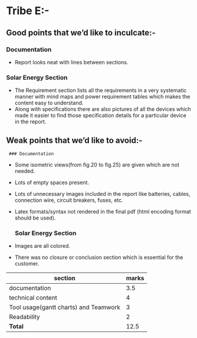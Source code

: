 # Tribe E:-

## Good points that we’d like to inculcate:-

### Documentation

-	Report looks neat with lines between sections.


### Solar Energy Section

-	The Requirement section lists all the requirements in a very systematic manner with mind maps and power requirement tables which makes the content easy to understand.
-	Along with specifications there are also pictures of all the devices which made it easier to find those specification details for a particular device in the report.

## Weak points that we’d like to avoid:-

     ### Documentation

-	Some isometric views(from fig.20 to fig.25) are given which are not needed. 
-	Lots of empty spaces present.  
-	Lots of unnecessary images included in the report like batteries, cables, connection wire, circuit breakers, fuses, etc.
-	Latex formats/syntax not rendered in the final pdf (html encoding format should be used).

     ### Solar Energy Section

-	Images are all colored.
-	There was no closure or conclusion section which is essential for the customer.


| section                                                  | marks|
|----------------------------------------------------|---------|
|documentation                                       | 3.5     |
|technical content                                    | 4        |
|Tool usage(gantt charts) and Teamwork| 3        |  
|Readability                                             | 2        |           
| **Total**                                                 | 12.5   |

